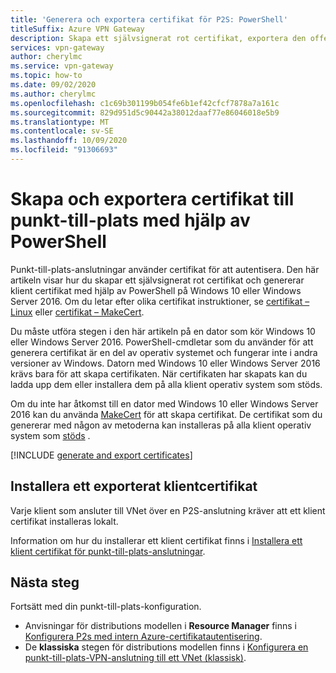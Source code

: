 ```yaml
---
title: 'Generera och exportera certifikat för P2S: PowerShell'
titleSuffix: Azure VPN Gateway
description: Skapa ett självsignerat rot certifikat, exportera den offentliga nyckeln och generera klient certifikat för P2S med PowerShell på Windows 10 eller Windows Server 2016.
services: vpn-gateway
author: cherylmc
ms.service: vpn-gateway
ms.topic: how-to
ms.date: 09/02/2020
ms.author: cherylmc
ms.openlocfilehash: c1c69b301199b054fe6b1ef42cfcf7878a7a161c
ms.sourcegitcommit: 829d951d5c90442a38012daaf77e86046018e5b9
ms.translationtype: MT
ms.contentlocale: sv-SE
ms.lasthandoff: 10/09/2020
ms.locfileid: "91306693"
---
```

# <a name="generate-and-export-certificates-for-point-to-site-using-powershell"></a>Skapa och exportera certifikat till punkt-till-plats med hjälp av PowerShell

Punkt-till-plats-anslutningar använder certifikat för att autentisera. Den här artikeln visar hur du skapar ett självsignerat rot certifikat och genererar klient certifikat med hjälp av PowerShell på Windows 10 eller Windows Server 2016. Om du letar efter olika certifikat instruktioner, se [certifikat – Linux](vpn-gateway-certificates-point-to-site-linux.md) eller [certifikat – MakeCert](vpn-gateway-certificates-point-to-site-makecert.md).

Du måste utföra stegen i den här artikeln på en dator som kör Windows 10 eller Windows Server 2016. PowerShell-cmdletar som du använder för att generera certifikat är en del av operativ systemet och fungerar inte i andra versioner av Windows. Datorn med Windows 10 eller Windows Server 2016 krävs bara för att skapa certifikaten. När certifikaten har skapats kan du ladda upp dem eller installera dem på alla klient operativ system som stöds.

Om du inte har åtkomst till en dator med Windows 10 eller Windows Server 2016 kan du använda [MakeCert](vpn-gateway-certificates-point-to-site-makecert.md) för att skapa certifikat. De certifikat som du genererar med någon av metoderna kan installeras på alla klient operativ system som [stöds](vpn-gateway-howto-point-to-site-resource-manager-portal.md#faq) .

[!INCLUDE [generate and export certificates](../../includes/vpn-gateway-generate-export-certificates-include.md)]

## <a name="install-an-exported-client-certificate"></a><a name="install"></a>Installera ett exporterat klientcertifikat

Varje klient som ansluter till VNet över en P2S-anslutning kräver att ett klient certifikat installeras lokalt.

Information om hur du installerar ett klient certifikat finns i [Installera ett klient certifikat för punkt-till-plats-anslutningar](point-to-site-how-to-vpn-client-install-azure-cert.md).

## <a name="next-steps"></a>Nästa steg

Fortsätt med din punkt-till-plats-konfiguration.

* Anvisningar för distributions modellen i **Resource Manager** finns i [Konfigurera P2s med intern Azure-certifikatautentisering](vpn-gateway-howto-point-to-site-resource-manager-portal.md).
* De **klassiska** stegen för distributions modellen finns i [Konfigurera en punkt-till-plats-VPN-anslutning till ett VNet (klassisk)](vpn-gateway-howto-point-to-site-classic-azure-portal.md).